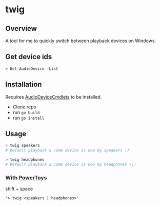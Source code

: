 # twig

## Overview
A tool for me to quickly switch between playback devices on Windows.

## Get device ids

`> Get-AudioDevice -List`

## Installation

Requires [AudioDeviceCmdlets](https://github.com/frgnca/AudioDeviceCmdlets) to be installed.

- Clone repo
- run `go build`
- run `go install`

## Usage
```bash
> twig speakers
# Default playback & comm device is now my speakers :)

> twig headphones
# Default playback & comm device is now my headphones >:)
```

### With [PowerToys](https://docs.microsoft.com/en-us/windows/powertoys/)

shift + space

`'> twig <speakers | headphones>'`
